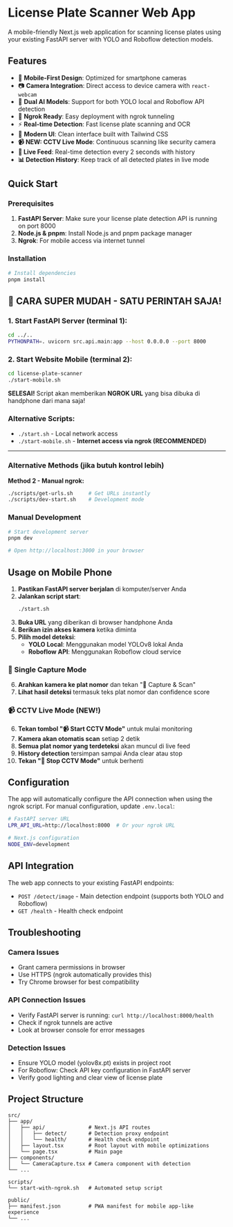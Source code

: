 # License Plate Scanner Web App

A mobile-friendly Next.js web application for scanning license plates using your existing FastAPI server with YOLO and Roboflow detection models.

## Features

- 📱 **Mobile-First Design**: Optimized for smartphone cameras
- 📷 **Camera Integration**: Direct access to device camera with `react-webcam`
- 🤖 **Dual AI Models**: Support for both YOLO local and Roboflow API detection
- 🔗 **Ngrok Ready**: Easy deployment with ngrok tunneling
- ⚡ **Real-time Detection**: Fast license plate scanning and OCR
- 🎨 **Modern UI**: Clean interface built with Tailwind CSS
- **📹 NEW: CCTV Live Mode**: Continuous scanning like security camera
- **🔴 Live Feed**: Real-time detection every 2 seconds with history
- **📊 Detection History**: Keep track of all detected plates in live mode

## Quick Start

### Prerequisites

1. **FastAPI Server**: Make sure your license plate detection API is running on port 8000
2. **Node.js & pnpm**: Install Node.js and pnpm package manager
3. **Ngrok**: For mobile access via internet tunnel

### Installation

```bash
# Install dependencies
pnpm install
```

## 🚀 CARA SUPER MUDAH - SATU PERINTAH SAJA!

### 1. Start FastAPI Server (terminal 1):
```bash
cd ../..
PYTHONPATH=. uvicorn src.api.main:app --host 0.0.0.0 --port 8000
```

### 2. Start Website Mobile (terminal 2):
```bash
cd license-plate-scanner
./start-mobile.sh
```

**SELESAI!** Script akan memberikan **NGROK URL** yang bisa dibuka di handphone dari mana saja!

### Alternative Scripts:
- `./start.sh` - Local network access  
- `./start-mobile.sh` - **Internet access via ngrok (RECOMMENDED)**

---

### Alternative Methods (jika butuh kontrol lebih)

**Method 2 - Manual ngrok:**
```bash
./scripts/get-urls.sh     # Get URLs instantly
./scripts/dev-start.sh    # Development mode
```

### Manual Development

```bash
# Start development server
pnpm dev

# Open http://localhost:3000 in your browser
```

## Usage on Mobile Phone

1. **Pastikan FastAPI server berjalan** di komputer/server Anda
2. **Jalankan script start**:
   ```bash
   ./start.sh
   ```
3. **Buka URL** yang diberikan di browser handphone Anda
4. **Berikan izin akses kamera** ketika diminta
5. **Pilih model deteksi**:
   - **YOLO Local**: Menggunakan model YOLOv8 lokal Anda
   - **Roboflow API**: Menggunakan Roboflow cloud service

### 📸 Single Capture Mode
6. **Arahkan kamera ke plat nomor** dan tekan "📸 Capture & Scan"
7. **Lihat hasil deteksi** termasuk teks plat nomor dan confidence score

### 📹 CCTV Live Mode (NEW!)
6. **Tekan tombol "📹 Start CCTV Mode"** untuk mulai monitoring
7. **Kamera akan otomatis scan** setiap 2 detik
8. **Semua plat nomor yang terdeteksi** akan muncul di live feed
9. **History detection** tersimpan sampai Anda clear atau stop
10. **Tekan "🔴 Stop CCTV Mode"** untuk berhenti

## Configuration

The app will automatically configure the API connection when using the ngrok script. For manual configuration, update `.env.local`:

```bash
# FastAPI server URL 
LPR_API_URL=http://localhost:8000  # Or your ngrok URL

# Next.js configuration
NODE_ENV=development
```

## API Integration

The web app connects to your existing FastAPI endpoints:

- `POST /detect/image` - Main detection endpoint (supports both YOLO and Roboflow)
- `GET /health` - Health check endpoint

## Troubleshooting

### Camera Issues
- Grant camera permissions in browser
- Use HTTPS (ngrok automatically provides this)
- Try Chrome browser for best compatibility

### API Connection Issues
- Verify FastAPI server is running: `curl http://localhost:8000/health`
- Check if ngrok tunnels are active
- Look at browser console for error messages

### Detection Issues
- Ensure YOLO model (yolov8x.pt) exists in project root
- For Roboflow: Check API key configuration in FastAPI server
- Verify good lighting and clear view of license plate

## Project Structure

```
src/
├── app/
│   ├── api/              # Next.js API routes
│   │   ├── detect/       # Detection proxy endpoint  
│   │   └── health/       # Health check endpoint
│   ├── layout.tsx        # Root layout with mobile optimizations
│   └── page.tsx          # Main page
├── components/
│   └── CameraCapture.tsx # Camera component with detection
└── ...

scripts/
└── start-with-ngrok.sh   # Automated setup script

public/
├── manifest.json         # PWA manifest for mobile app-like experience
└── ...
```
